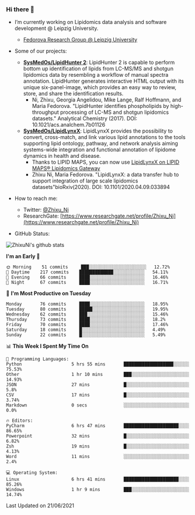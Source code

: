### Hi there 👋

- I’m currently working on Lipidomics data analysis and software development @ Leipzig University.
  + [Fedorova Research Group @ Leipzig University](https://home.uni-leipzig.de/fedorova/)
- Some of our projects:
  + **[SysMedOs/LipidHunter 2](https://github.com/SysMedOs/lipidhunter)**: LipidHunter 2 is capable to perform bottom up identification of lipids from LC-MS/MS and shotgun lipidomics data by resembling a workflow of manual spectra annotation. LipidHunter generates interactive HTML output with its unique six-panel-image, which provides an easy way to review, store, and share the identification results. 
    * Ni, Zhixu, Georgia Angelidou, Mike Lange, Ralf Hoffmann, and Maria Fedorova. "LipidHunter identifies phospholipids by high-throughput processing of LC-MS and shotgun lipidomics datasets." Analytical Chemistry (2017). DOI: 10.1021/acs.analchem.7b01126
  + **[SysMedOs/LipidLynxX](https://github.com/SysMedOs/LipidLynxX)**: LipidLynxX provides the possibility to convert, cross-match, and link various lipid annotations to the tools supporting lipid ontology, pathway, and network analysis aiming systems-wide integration and functional annotation of lipidome dynamics in health and disease.
    * Thanks to LIPID MAPS, you can now use [LipidLynxX on LIPID MAPS® Lipidomics Gateway](http://lipidmaps.org/lipidlynxx/)
    * Zhixu Ni, Maria Fedorova. "LipidLynxX: a data transfer hub to support integration of large scale lipidomics datasets"bioRxiv(2020). DOI: 10.1101/2020.04.09.033894
- How to reach me:
  + Twitter: [@Zhixu_Ni](https://twitter.com/Zhixu_Ni)
  + ResearchGate: [https://www.researchgate.net/profile/Zhixu_Ni](https://www.researchgate.net/profile/Zhixu_Ni)

- GitHub Status:

![ZhixuNi's github stats](https://github-readme-stats.vercel.app/api?username=ZhixuNi&show_icons=true&hide=issues)

<!--START_SECTION:waka-->
**I'm an Early 🐤** 

```text
🌞 Morning    51 commits     ███░░░░░░░░░░░░░░░░░░░░░░   12.72% 
🌆 Daytime    217 commits    █████████████░░░░░░░░░░░░   54.11% 
🌃 Evening    66 commits     ████░░░░░░░░░░░░░░░░░░░░░   16.46% 
🌙 Night      67 commits     ████░░░░░░░░░░░░░░░░░░░░░   16.71%

```
📅 **I'm Most Productive on Tuesday** 

```text
Monday       76 commits     ████░░░░░░░░░░░░░░░░░░░░░   18.95% 
Tuesday      80 commits     █████░░░░░░░░░░░░░░░░░░░░   19.95% 
Wednesday    62 commits     ███░░░░░░░░░░░░░░░░░░░░░░   15.46% 
Thursday     73 commits     ████░░░░░░░░░░░░░░░░░░░░░   18.2% 
Friday       70 commits     ████░░░░░░░░░░░░░░░░░░░░░   17.46% 
Saturday     18 commits     █░░░░░░░░░░░░░░░░░░░░░░░░   4.49% 
Sunday       22 commits     █░░░░░░░░░░░░░░░░░░░░░░░░   5.49%

```


📊 **This Week I Spent My Time On** 

```text
💬 Programming Languages: 
Python                   5 hrs 55 mins       ███████████████████░░░░░░   75.53% 
Other                    1 hr 10 mins        ███░░░░░░░░░░░░░░░░░░░░░░   14.93% 
JSON                     27 mins             █░░░░░░░░░░░░░░░░░░░░░░░░   5.8% 
CSV                      17 mins             █░░░░░░░░░░░░░░░░░░░░░░░░   3.74% 
Markdown                 0 secs              ░░░░░░░░░░░░░░░░░░░░░░░░░   0.0%

🔥 Editors: 
PyCharm                  6 hrs 47 mins       █████████████████████░░░░   86.65% 
Powerpoint               32 mins             █░░░░░░░░░░░░░░░░░░░░░░░░   6.82% 
Zsh                      19 mins             █░░░░░░░░░░░░░░░░░░░░░░░░   4.13% 
Word                     11 mins             ░░░░░░░░░░░░░░░░░░░░░░░░░   2.4%

💻 Operating System: 
Linux                    6 hrs 41 mins       █████████████████████░░░░   85.26% 
Windows                  1 hr 9 mins         ███░░░░░░░░░░░░░░░░░░░░░░   14.74%

```


 Last Updated on 21/06/2021
<!--END_SECTION:waka-->
